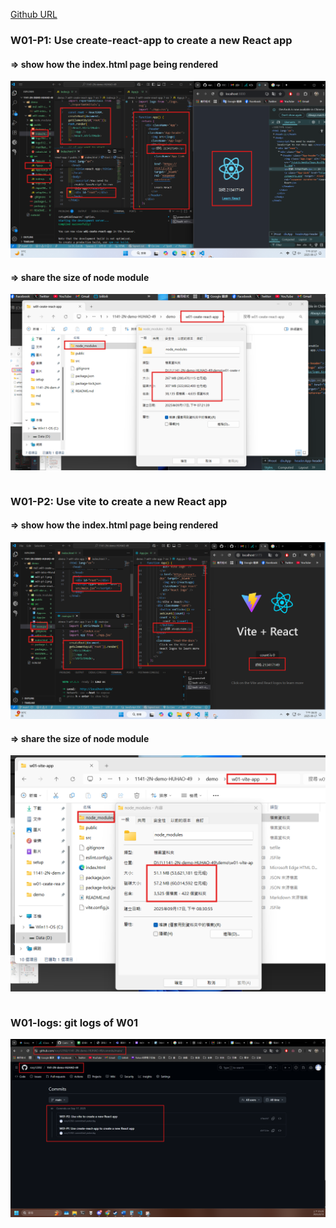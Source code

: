 [Github URL](https://github.com/rory12392/1141-2N-demo-HUHAO-49)

### W01-P1: Use create-react-app to create a new React app

#### => show how the index.html page being rendered

![](w01-p1-1.png)

#### => share the size of node module

![](w01-p1-2.png)

```

```

### W01-P2: Use vite to create a new React app

#### => show how the index.html page being rendered

![](w01-p2-1.png)

#### => share the size of node module

![](w01-p2-2.png)

```

```

### W01-logs: git logs of W01

![](w01-logs.png)
